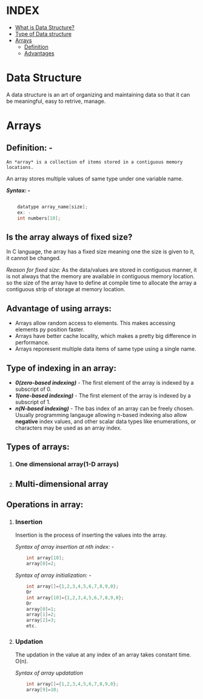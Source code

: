 # INDEX

- [What is Data Structure?](#data-structure)
- [Type of Data structure](#type)
- [Arrays](#arrays)
   - [Definition](#definition)
   - [Advantages](#advantage-of-using-arrays)
# **Data Structure** 

A data structure is an art of organizing and maintaining data so that it can be meaningful, easy to retrive, manage.



# **Arrays**

## **Definition: -**

```
An *array* is a collection of items stored in a contiguous memory locations.
```

An array stores multiple values of same type under one variable name.

***Syntax: -***
```C

    datatype array_name[size];
    ex: -
    int numbers[10];
```

## Is the array always of fixed size?

In C language, the array has a fixed size meaning one the size is given to it, it cannot be changed.

*Reason for fixed size:* As the data/values are stored in contiguous manner, it is not always that the memory are available in contiguous memory location. so the size of the array have to define at compile time to allocate the array a contiguous strip of storage at memory location.

## Advantage of using arrays:

- Arrays allow random access to elements. This makes accessing elements py position faster.
- Arrays have better cache locality, which makes a pretty big difference in performance.
- Arrays reporesent multiple data items of same type using a single name.

## Type of indexing in an array:

- ***0(zero-based indexing)*** - The first element of the array is indexed by a subscript of 0.
- ***1(one-based indexing)*** - The first element of the array is indexed by a subscript of 1.
- ***n(N-based indexing)*** - The bas index of an array can be freely chosen. Usually programming langauge allowing n-based indexing also allow **negative** index values, and other scalar data types like enumerations, or characters may be used as an array index.

## Types of arrays: 

1. ### One dimensional array(1-D arrays)
2. ## Multi-dimensional array



## Operations in array:

1. ### Insertion
    Insertion is the process of inserting the values into the array.

    *Syntax of array insertion at nth index: -*
    ```C
        int array[10];
        array[0]=2;
    ```
    *Syntax of array initialization: -*
    ```C
        int array[]={1,2,3,4,5,6,7,8,9,0};
        Or
        int array[10]={1,2,3,4,5,6,7,8,9,0};
        Or
        array[0]=1;
        array[1]=2;
        array[2]=3;
        etc.
    ```

2. ### Updation

    The updation in the value at any index of an array takes constant time. O(n).

    *Syntax of array updatation*
    ```C
        int array[]={1,2,3,4,5,6,7,8,9,0};
        array[9]=10;
    ```

